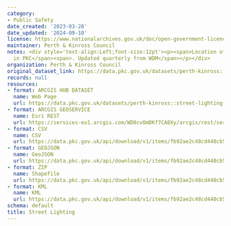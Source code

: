 ```yaml
---
category:
- Public Safety
date_created: '2023-03-28'
date_updated: '2024-09-10'
license: https://www.nationalarchives.gov.uk/doc/open-government-licence/version/3/
maintainer: Perth & Kinross Council
notes: <div style='text-align:Left;font-size:12pt'><p><span>Location of Street lights
  in PKC</span><span>. Updated quarterly from WDM</span></p></div>
organization: Perth & Kinross Council
original_dataset_link: https://data.pkc.gov.uk/datasets/perth-kinross::street-lighting-1
records: null
resources:
- format: ARCGIS HUB DATASET
  name: Web Page
  url: https://data.pkc.gov.uk/datasets/perth-kinross::street-lighting-1
- format: ARCGIS GEOSERVICE
  name: Esri REST
  url: https://services-eu1.arcgis.com/WD0cvOmDKf7CA0Xy/arcgis/rest/services/Street_Lighting/FeatureServer/27
- format: CSV
  name: CSV
  url: https://data.pkc.gov.uk/api/download/v1/items/fb92ae2c48cd440cb58ab3f7430d9627/csv?layers=27
- format: GEOJSON
  name: GeoJSON
  url: https://data.pkc.gov.uk/api/download/v1/items/fb92ae2c48cd440cb58ab3f7430d9627/geojson?layers=27
- format: ZIP
  name: Shapefile
  url: https://data.pkc.gov.uk/api/download/v1/items/fb92ae2c48cd440cb58ab3f7430d9627/shapefile?layers=27
- format: KML
  name: KML
  url: https://data.pkc.gov.uk/api/download/v1/items/fb92ae2c48cd440cb58ab3f7430d9627/kml?layers=27
schema: default
title: Street Lighting
---
```

